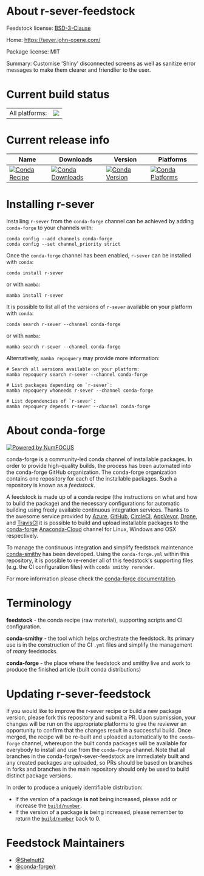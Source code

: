 About r-sever-feedstock
=======================

Feedstock license: [BSD-3-Clause](https://github.com/conda-forge/r-sever-feedstock/blob/main/LICENSE.txt)

Home: https://sever.john-coene.com/

Package license: MIT

Summary: Customise 'Shiny' disconnected screens as well as sanitize error messages to make them clearer and friendlier to the user.

Current build status
====================


<table><tr><td>All platforms:</td>
    <td>
      <a href="https://dev.azure.com/conda-forge/feedstock-builds/_build/latest?definitionId=18732&branchName=main">
        <img src="https://dev.azure.com/conda-forge/feedstock-builds/_apis/build/status/r-sever-feedstock?branchName=main">
      </a>
    </td>
  </tr>
</table>

Current release info
====================

| Name | Downloads | Version | Platforms |
| --- | --- | --- | --- |
| [![Conda Recipe](https://img.shields.io/badge/recipe-r--sever-green.svg)](https://anaconda.org/conda-forge/r-sever) | [![Conda Downloads](https://img.shields.io/conda/dn/conda-forge/r-sever.svg)](https://anaconda.org/conda-forge/r-sever) | [![Conda Version](https://img.shields.io/conda/vn/conda-forge/r-sever.svg)](https://anaconda.org/conda-forge/r-sever) | [![Conda Platforms](https://img.shields.io/conda/pn/conda-forge/r-sever.svg)](https://anaconda.org/conda-forge/r-sever) |

Installing r-sever
==================

Installing `r-sever` from the `conda-forge` channel can be achieved by adding `conda-forge` to your channels with:

```
conda config --add channels conda-forge
conda config --set channel_priority strict
```

Once the `conda-forge` channel has been enabled, `r-sever` can be installed with `conda`:

```
conda install r-sever
```

or with `mamba`:

```
mamba install r-sever
```

It is possible to list all of the versions of `r-sever` available on your platform with `conda`:

```
conda search r-sever --channel conda-forge
```

or with `mamba`:

```
mamba search r-sever --channel conda-forge
```

Alternatively, `mamba repoquery` may provide more information:

```
# Search all versions available on your platform:
mamba repoquery search r-sever --channel conda-forge

# List packages depending on `r-sever`:
mamba repoquery whoneeds r-sever --channel conda-forge

# List dependencies of `r-sever`:
mamba repoquery depends r-sever --channel conda-forge
```


About conda-forge
=================

[![Powered by
NumFOCUS](https://img.shields.io/badge/powered%20by-NumFOCUS-orange.svg?style=flat&colorA=E1523D&colorB=007D8A)](https://numfocus.org)

conda-forge is a community-led conda channel of installable packages.
In order to provide high-quality builds, the process has been automated into the
conda-forge GitHub organization. The conda-forge organization contains one repository
for each of the installable packages. Such a repository is known as a *feedstock*.

A feedstock is made up of a conda recipe (the instructions on what and how to build
the package) and the necessary configurations for automatic building using freely
available continuous integration services. Thanks to the awesome service provided by
[Azure](https://azure.microsoft.com/en-us/services/devops/), [GitHub](https://github.com/),
[CircleCI](https://circleci.com/), [AppVeyor](https://www.appveyor.com/),
[Drone](https://cloud.drone.io/welcome), and [TravisCI](https://travis-ci.com/)
it is possible to build and upload installable packages to the
[conda-forge](https://anaconda.org/conda-forge) [Anaconda-Cloud](https://anaconda.org/)
channel for Linux, Windows and OSX respectively.

To manage the continuous integration and simplify feedstock maintenance
[conda-smithy](https://github.com/conda-forge/conda-smithy) has been developed.
Using the ``conda-forge.yml`` within this repository, it is possible to re-render all of
this feedstock's supporting files (e.g. the CI configuration files) with ``conda smithy rerender``.

For more information please check the [conda-forge documentation](https://conda-forge.org/docs/).

Terminology
===========

**feedstock** - the conda recipe (raw material), supporting scripts and CI configuration.

**conda-smithy** - the tool which helps orchestrate the feedstock.
                   Its primary use is in the construction of the CI ``.yml`` files
                   and simplify the management of *many* feedstocks.

**conda-forge** - the place where the feedstock and smithy live and work to
                  produce the finished article (built conda distributions)


Updating r-sever-feedstock
==========================

If you would like to improve the r-sever recipe or build a new
package version, please fork this repository and submit a PR. Upon submission,
your changes will be run on the appropriate platforms to give the reviewer an
opportunity to confirm that the changes result in a successful build. Once
merged, the recipe will be re-built and uploaded automatically to the
`conda-forge` channel, whereupon the built conda packages will be available for
everybody to install and use from the `conda-forge` channel.
Note that all branches in the conda-forge/r-sever-feedstock are
immediately built and any created packages are uploaded, so PRs should be based
on branches in forks and branches in the main repository should only be used to
build distinct package versions.

In order to produce a uniquely identifiable distribution:
 * If the version of a package **is not** being increased, please add or increase
   the [``build/number``](https://docs.conda.io/projects/conda-build/en/latest/resources/define-metadata.html#build-number-and-string).
 * If the version of a package **is** being increased, please remember to return
   the [``build/number``](https://docs.conda.io/projects/conda-build/en/latest/resources/define-metadata.html#build-number-and-string)
   back to 0.

Feedstock Maintainers
=====================

* [@Shelnutt2](https://github.com/Shelnutt2/)
* [@conda-forge/r](https://github.com/conda-forge/r/)

